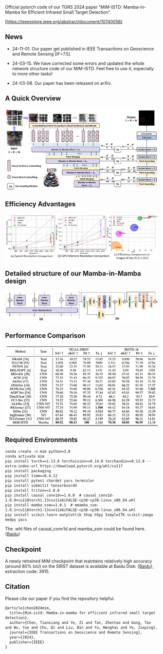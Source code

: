 Official pytorch code of our TGRS 2024 paper "MiM-ISTD: Mamba-in-Mamba for Efficient Infrared Small Target Detection". 

[https://ieeexplore.ieee.org/abstract/document/10740056]

## News

* 24-11-01. Our paper get published in IEEE Transactions on Geoscience and Remote Sensing [IF=7.5].
  
* 24-03-15. We have corrected some errors and updated the whole network structure code of our MiM-ISTD. Feel free to use it, especially to more other tasks!

* 24-03-08. Our paper has been released on arXiv.

## A Quick Overview

![image](https://github.com/txchen-USTC/MiM-ISTD/blob/main/asset/overview.jpg)

## Efficiency Advantages

![image](https://github.com/txchen-USTC/MiM-ISTD/blob/main/asset/efficiency.jpg)

## Detailed structure of our Mamba-in-Mamba design

![image](https://github.com/txchen-USTC/MiM-ISTD/blob/main/asset/structure.jpg)

## Performance Comparison

![image](https://github.com/txchen-USTC/MiM-ISTD/blob/main/asset/performance.jpg)

## Required Environments

```
conda create -n mim python=3.8
conda activate mim
pip install torch==1.13.0 torchvision==0.14.0 torchaudio==0.13.0 --extra-index-url https://download.pytorch.org/whl/cu117
pip install packaging
pip install timm==0.4.12
pip install pytest chardet yacs termcolor
pip install submitit tensorboardX
pip install triton==2.0.0
pip install causal_conv1d==1.0.0  # causal_conv1d-1.0.0+cu118torch1.13cxx11abiFALSE-cp38-cp38-linux_x86_64.whl
pip install mamba_ssm==1.0.1  # mmamba_ssm-1.0.1+cu118torch1.13cxx11abiFALSE-cp38-cp38-linux_x86_64.whl
pip install scikit-learn matplotlib thop h5py SimpleITK scikit-image medpy yacs
```

The .whl files of causal_conv1d and mamba_ssm could be found here. {[Baidu](https://pan.baidu.com/s/1Uza8g1pkVcbXG1F-2tB0xQ?pwd=p3h9)}

## Checkpoint

A newly retrained MiM checkpoint that maintains relatively high accuracy (around 80% IoU) on the SIRST dataset is available at Baidu Disk: {[Baidu](https://pan.baidu.com/s/1fyxlTmKG4HMvG07jrvoZIQ)}, extraction code: 3915. 

## Citation

Please cite our paper if you find the repository helpful.
```
@article{chen2024mim,
  title={Mim-istd: Mamba-in-mamba for efficient infrared small target detection},
  author={Chen, Tianxiang and Ye, Zi and Tan, Zhentao and Gong, Tao and Wu, Yue and Chu, Qi and Liu, Bin and Yu, Nenghai and Ye, Jieping},
  journal={IEEE Transactions on Geoscience and Remote Sensing},
  year={2024},
  publisher={IEEE}
}
```
